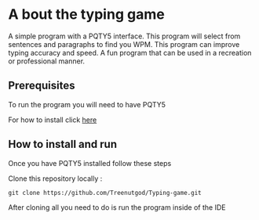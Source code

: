 #  A bout the typing game
A simple program with a PQTY5 interface. This program will select from sentences and paragraphs to find you WPM. This program can improve typing accuracy and speed. A fun program that can be used in a recreation or professional manner.

## Prerequisites
To run the program you will need to have PQTY5

For how to install click [here](https://pypi.org/project/PyQt5/)

## How to install and run
Once you have PQTY5 installed follow these steps


Clone this repository locally :
```
git clone https://github.com/Treenutgod/Typing-game.git
```

After cloning all you need to do is run the program inside of the IDE
